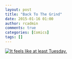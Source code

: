 ```yaml
---
layout: post
title: "Back To The Grind"
date: 2015-01-16 01:00
author: rcadmin
comments: true
categories: [Comics]
tags: []
---
```

<a href="../comics/2015/01/16/back-to-the-grind"><img src="http://dl.bitsmack.com/comics/20150116.jpg" title="It feels like at least Tuesday."/></a>
